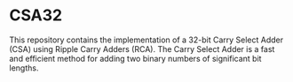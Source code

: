 # CSA32
This repository contains the implementation of a 32-bit Carry Select Adder (CSA) using Ripple Carry Adders (RCA). The Carry Select Adder is a fast and efficient method for adding two binary numbers of significant bit lengths.
